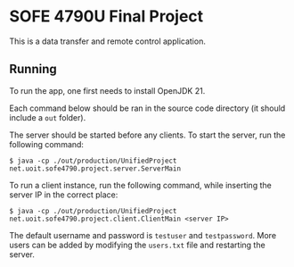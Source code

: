 # SOFE 4790U Final Project

This is a data transfer and remote control application.

## Running

To run the app, one first needs to install OpenJDK 21.

Each command below should be ran in the source code directory (it should include a `out` folder).

The server should be started before any clients. To start the server, run the following command:
```
$ java -cp ./out/production/UnifiedProject net.uoit.sofe4790.project.server.ServerMain
```

To run a client instance, run the following command, while inserting the server IP in the correct place:
```
$ java -cp ./out/production/UnifiedProject net.uoit.sofe4790.project.client.ClientMain <server IP>
```

The default username and password is `testuser` and `testpassword`. More users can be added by modifying the `users.txt` file and restarting the server.
